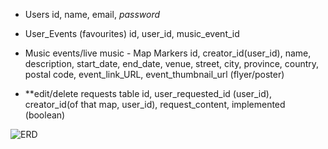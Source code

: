 - Users
id, name, email, *password*

- User_Events (favourites)
id, user_id, music_event_id

- Music events/live music - Map Markers
id, creator_id(user_id), name, description, start_date, end_date, venue, street, city, province, country, postal code, event_link_URL, event_thumbnail_url (flyer/poster)

- **edit/delete requests table
id, user_requested_id (user_id), creator_id(of that map, user_id), request_content, implemented (boolean)

![ERD]("https://github.com/Britt4444/LHL-midterm-project/blob/master/docs/erd.png")
